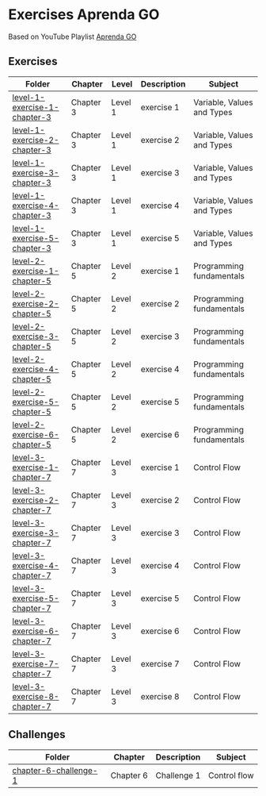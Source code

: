 # Exercises Aprenda GO

Based on YouTube Playlist [Aprenda GO](https://www.youtube.com/playlist?list=PLCKpcjBB_VlBsxJ9IseNxFllf-UFEXOdg)

## Exercises

| Folder                                                                                                                                          | Chapter   | Level   | Description | Subject                    |
| ----------------------------------------------------------------------------------------------------------------------------------------------- | --------- | ------- | ----------- | -------------------------- |
| [level-1-exercise-1-chapter-3](https://github.com/androdri1998/practice-go/tree/main/exercises-aprenda-go/level-1-exercise-1-chapter-3/main.go) | Chapter 3 | Level 1 | exercise 1  | Variable, Values and Types |
| [level-1-exercise-2-chapter-3](https://github.com/androdri1998/practice-go/tree/main/exercises-aprenda-go/level-1-exercise-2-chapter-3/main.go) | Chapter 3 | Level 1 | exercise 2  | Variable, Values and Types |
| [level-1-exercise-3-chapter-3](https://github.com/androdri1998/practice-go/tree/main/exercises-aprenda-go/level-1-exercise-3-chapter-3/main.go) | Chapter 3 | Level 1 | exercise 3  | Variable, Values and Types |
| [level-1-exercise-4-chapter-3](https://github.com/androdri1998/practice-go/tree/main/exercises-aprenda-go/level-1-exercise-4-chapter-3/main.go) | Chapter 3 | Level 1 | exercise 4  | Variable, Values and Types |
| [level-1-exercise-5-chapter-3](https://github.com/androdri1998/practice-go/tree/main/exercises-aprenda-go/level-1-exercise-5-chapter-3/main.go) | Chapter 3 | Level 1 | exercise 5  | Variable, Values and Types |
| [level-2-exercise-1-chapter-5](https://github.com/androdri1998/practice-go/tree/main/exercises-aprenda-go/level-2-exercise-1-chapter-5/main.go) | Chapter 5 | Level 2 | exercise 1  | Programming fundamentals   |
| [level-2-exercise-2-chapter-5](https://github.com/androdri1998/practice-go/tree/main/exercises-aprenda-go/level-2-exercise-2-chapter-5/main.go) | Chapter 5 | Level 2 | exercise 2  | Programming fundamentals   |
| [level-2-exercise-3-chapter-5](https://github.com/androdri1998/practice-go/tree/main/exercises-aprenda-go/level-2-exercise-3-chapter-5/main.go) | Chapter 5 | Level 2 | exercise 3  | Programming fundamentals   |
| [level-2-exercise-4-chapter-5](https://github.com/androdri1998/practice-go/tree/main/exercises-aprenda-go/level-2-exercise-4-chapter-5/main.go) | Chapter 5 | Level 2 | exercise 4  | Programming fundamentals   |
| [level-2-exercise-5-chapter-5](https://github.com/androdri1998/practice-go/tree/main/exercises-aprenda-go/level-2-exercise-5-chapter-5/main.go) | Chapter 5 | Level 2 | exercise 5  | Programming fundamentals   |
| [level-2-exercise-6-chapter-5](https://github.com/androdri1998/practice-go/tree/main/exercises-aprenda-go/level-2-exercise-6-chapter-5/main.go) | Chapter 5 | Level 2 | exercise 6  | Programming fundamentals   |
| [level-3-exercise-1-chapter-7](https://github.com/androdri1998/practice-go/tree/main/exercises-aprenda-go/level-3-exercise-1-chapter-7/main.go) | Chapter 7 | Level 3 | exercise 1  | Control Flow               |
| [level-3-exercise-2-chapter-7](https://github.com/androdri1998/practice-go/tree/main/exercises-aprenda-go/level-3-exercise-2-chapter-7/main.go) | Chapter 7 | Level 3 | exercise 2  | Control Flow               |
| [level-3-exercise-3-chapter-7](https://github.com/androdri1998/practice-go/tree/main/exercises-aprenda-go/level-3-exercise-3-chapter-7/main.go) | Chapter 7 | Level 3 | exercise 3  | Control Flow               |
| [level-3-exercise-4-chapter-7](https://github.com/androdri1998/practice-go/tree/main/exercises-aprenda-go/level-3-exercise-4-chapter-7/main.go) | Chapter 7 | Level 3 | exercise 4  | Control Flow               |
| [level-3-exercise-5-chapter-7](https://github.com/androdri1998/practice-go/tree/main/exercises-aprenda-go/level-3-exercise-5-chapter-7/main.go) | Chapter 7 | Level 3 | exercise 5  | Control Flow               |
| [level-3-exercise-6-chapter-7](https://github.com/androdri1998/practice-go/tree/main/exercises-aprenda-go/level-3-exercise-6-chapter-7/main.go) | Chapter 7 | Level 3 | exercise 6  | Control Flow               |
| [level-3-exercise-7-chapter-7](https://github.com/androdri1998/practice-go/tree/main/exercises-aprenda-go/level-3-exercise-7-chapter-7/main.go) | Chapter 7 | Level 3 | exercise 7  | Control Flow               |
| [level-3-exercise-8-chapter-7](https://github.com/androdri1998/practice-go/tree/main/exercises-aprenda-go/level-3-exercise-8-chapter-7/main.go) | Chapter 7 | Level 3 | exercise 8  | Control Flow               |

## Challenges

| Folder                                                                                                                                       | Chapter   | Description | Subject      |
| -------------------------------------------------------------------------------------------------------------------------------------------- | --------- | ----------- | ------------ |
| [chapter-6-challenge-1](https://github.com/androdri1998/practice-go/tree/main/exercises-aprenda-go/challenges/chapter-6-challenge-1/main.go) | Chapter 6 | Challenge 1 | Control flow |
